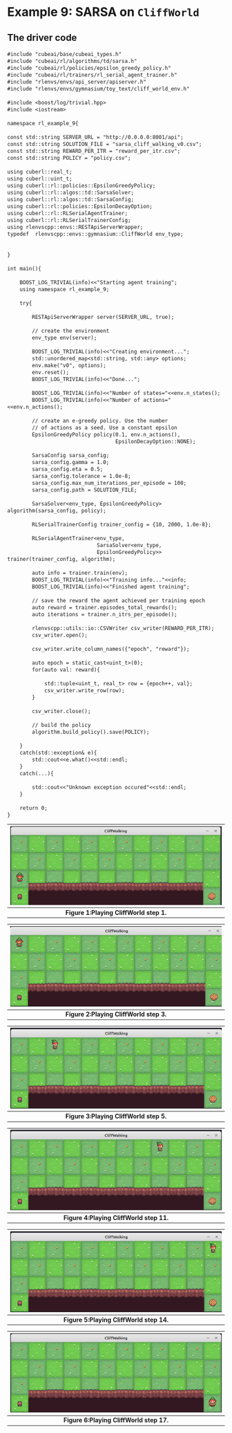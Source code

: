 # Example 9: SARSA on ```CliffWorld```


## The driver code

```
#include "cubeai/base/cubeai_types.h"
#include "cubeai/rl/algorithms/td/sarsa.h"
#include "cubeai/rl/policies/epsilon_greedy_policy.h"
#include "cubeai/rl/trainers/rl_serial_agent_trainer.h"
#include "rlenvs/envs/api_server/apiserver.h"
#include "rlenvs/envs/gymnasium/toy_text/cliff_world_env.h"

#include <boost/log/trivial.hpp>
#include <iostream>

namespace rl_example_9{

const std::string SERVER_URL = "http://0.0.0.0:8001/api";
const std::string SOLUTION_FILE = "sarsa_cliff_walking_v0.csv";
const std::string REWARD_PER_ITR = "reward_per_itr.csv";
const std::string POLICY = "policy.csv";

using cuberl::real_t;
using cuberl::uint_t;
using cuberl::rl::policies::EpsilonGreedyPolicy;
using cuberl::rl::algos::td::SarsaSolver;
using cuberl::rl::algos::td::SarsaConfig;
using cuberl::rl::policies::EpsilonDecayOption;
using cuberl::rl::RLSerialAgentTrainer;
using cuberl::rl::RLSerialTrainerConfig;
using rlenvscpp::envs::RESTApiServerWrapper;
typedef  rlenvscpp::envs::gymnasium::CliffWorld env_type;


}

int main(){

	BOOST_LOG_TRIVIAL(info)<<"Starting agent training";
    using namespace rl_example_9;

    try{

		RESTApiServerWrapper server(SERVER_URL, true);
		
        // create the environment
        env_type env(server);

        BOOST_LOG_TRIVIAL(info)<<"Creating environment...";
        std::unordered_map<std::string, std::any> options;
        env.make("v0", options);
        env.reset();
        BOOST_LOG_TRIVIAL(info)<<"Done...";

        BOOST_LOG_TRIVIAL(info)<<"Number of states="<<env.n_states();
        BOOST_LOG_TRIVIAL(info)<<"Number of actions="<<env.n_actions();

        // create an e-greedy policy. Use the number 
		// of actions as a seed. Use a constant epsilon
        EpsilonGreedyPolicy policy(0.1, env.n_actions(), 
		                           EpsilonDecayOption::NONE);

        SarsaConfig sarsa_config;
        sarsa_config.gamma = 1.0;
        sarsa_config.eta = 0.5;
        sarsa_config.tolerance = 1.0e-8;
        sarsa_config.max_num_iterations_per_episode = 100;
        sarsa_config.path = SOLUTION_FILE;

        SarsaSolver<env_type, EpsilonGreedyPolicy> algorithm(sarsa_config, policy);

        RLSerialTrainerConfig trainer_config = {10, 2000, 1.0e-8};

        RLSerialAgentTrainer<env_type,
                             SarsaSolver<env_type,
                             EpsilonGreedyPolicy>> trainer(trainer_config, algorithm);

        auto info = trainer.train(env);
        BOOST_LOG_TRIVIAL(info)<<"Training info..."<<info;
		BOOST_LOG_TRIVIAL(info)<<"Finished agent training";
		
		// save the reward the agent achieved per training epoch
		auto reward = trainer.episodes_total_rewards();
		auto iterations = trainer.n_itrs_per_episode();
	
		rlenvscpp::utils::io::CSVWriter csv_writer(REWARD_PER_ITR);
		csv_writer.open();
		
		csv_writer.write_column_names({"epoch", "reward"});
		
		auto epoch = static_cast<uint_t>(0);
		for(auto val: reward){
			
			std::tuple<uint_t, real_t> row = {epoch++, val};
			csv_writer.write_row(row);
		}
		
		csv_writer.close();
		
		// build the policy
		algorithm.build_policy().save(POLICY);

    }
    catch(std::exception& e){
        std::cout<<e.what()<<std::endl;
    }
    catch(...){

        std::cout<<"Unknown exception occured"<<std::endl;
    }

    return 0;
}

```


| ![cw-sarsa-step-1](images/sarsa_cliff_step_1.png) |
|:--:|
| **Figure 1:Playing CliffWorld step 1.**|

| ![cw-sarsa-step-3](images/sarsa_cliff_step_3.png) |
|:--:|
| **Figure 2:Playing CliffWorld step 3.**|

| ![cw-sarsa-step-5](images/sarsa_cliff_step_5.png) |
|:--:|
| **Figure 3:Playing CliffWorld step 5.**|

| ![cw-sarsa-step-11](images/sarsa_cliff_step_11.png) |
|:--:|
| **Figure 4:Playing CliffWorld step 11.**|

| ![cw-sarsa-step-14](images/sarsa_cliff_step_14.png) |
|:--:|
| **Figure 5:Playing CliffWorld step 14.**|

| ![cw-sarsa-step-17](images/sarsa_cliff_step_17.png) |
|:--:|
| **Figure 6:Playing CliffWorld step 17.**|

